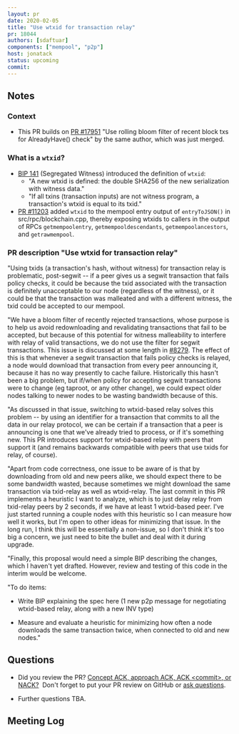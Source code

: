 ```yaml
---
layout: pr
date: 2020-02-05
title: "Use wtxid for transaction relay"
pr: 18044
authors: [sdaftuar]
components: ["mempool", "p2p"]
host: jonatack
status: upcoming
commit:
---
```


## Notes

### Context

- This PR builds on [PR #17951](https://github.com/bitcoin/bitcoin/pull/17951)
  "Use rolling bloom filter of recent block txs for AlreadyHave() check" by the
    same author, which was just merged.

### What is a `wtxid`?
- [BIP
  141](https://github.com/bitcoin/bips/blob/master/bip-0141.mediawiki#specification)
  (Segregated Witness) introduced the definition of `wtxid`:
    - "A new wtxid is defined: the double SHA256 of the new serialization with
      witness data."
    - "If all txins (transaction inputs) are not witness program, a transaction's
      wtxid is equal to its txid."
- [PR #11203](https://github.com/bitcoin/bitcoin/pull/11203) added `wtxid` to
  the mempool entry output of `entryToJSON()` in src/rpc/blockchain.cpp,
  thereby exposing wtxids to callers in the output of RPCs `getmempoolentry`,
  `getmempooldescendants`, `getmempoolancestors`, and `getrawmempool`.

### PR description "Use wtxid for transaction relay"

"Using txids (a transaction's hash, without witness) for transaction relay is
problematic, post-segwit -- if a peer gives us a segwit transaction that fails
policy checks, it could be because the txid associated with the transaction is
definitely unacceptable to our node (regardless of the witness), or it could be
that the transaction was malleated and with a different witness, the txid could
be accepted to our mempool.

"We have a bloom filter of recently rejected transactions, whose purpose is to
help us avoid redownloading and revalidating transactions that fail to be
accepted, but because of this potential for witness malleability to interfere
with relay of valid transactions, we do not use the filter for segwit
transactions. This issue is discussed at some length in
[#8279](https://github.com/bitcoin/bitcoin/issues/8279). The effect of this is
that whenever a segwit transaction that fails policy checks is relayed, a node
would download that transaction from every peer announcing it, because it has no
way presently to cache failure. Historically this hasn't been a big problem, but
if/when policy for accepting segwit transactions were to change (eg taproot, or
any other change), we could expect older nodes talking to newer nodes to be
wasting bandwidth because of this.

"As discussed in that issue, switching to wtxid-based relay solves this problem
-- by using an identifier for a transaction that commits to all the data in our
relay protocol, we can be certain if a transaction that a peer is announcing is
one that we've already tried to process, or if it's something new. This PR
introduces support for wtxid-based relay with peers that support it (and remains
backwards compatible with peers that use txids for relay, of course).

"Apart from code correctness, one issue to be aware of is that by downloading
from old and new peers alike, we should expect there to be some bandwidth
wasted, because sometimes we might download the same transaction via txid-relay
as well as wtxid-relay. The last commit in this PR implements a heuristic I want
to analyze, which is to just delay relay from txid-relay peers by 2 seconds, if
we have at least 1 wtxid-based peer. I've just started running a couple nodes
with this heuristic so I can measure how well it works, but I'm open to other
ideas for minimizing that issue. In the long run, I think this will be
essentially a non-issue, so I don't think it's too big a concern, we just need
to bite the bullet and deal with it during upgrade.

"Finally, this proposal would need a simple BIP describing the changes, which I
haven't yet drafted. However, review and testing of this code in the interim
would be welcome.

"To do items:

- Write BIP explaining the spec here (1 new p2p message for negotiating
  wtxid-based relay, along with a new INV type)

- Measure and evaluate a heuristic for minimizing how often a node downloads the
  same transaction twice, when connected to old and new nodes."

## Questions

- Did you review the PR? [Concept ACK, approach ACK, ACK \<commit\>, or
  NACK?](https://jonatack.github.io/articles/how-to-review-pull-requests-in-bitcoin-core#peer-review)&nbsp;
  Don't forget to put your PR review on GitHub or [ask
  questions](https://jonatack.github.io/articles/how-to-review-pull-requests-in-bitcoin-core#ask-questions).

- Further questions TBA.

## Meeting Log

```
```
